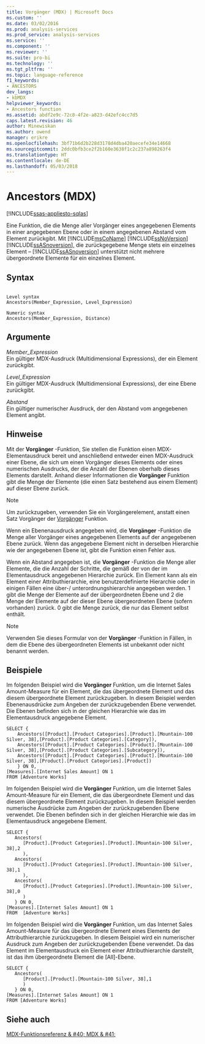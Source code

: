 ```yaml
---
title: Vorgänger (MDX) | Microsoft Docs
ms.custom: ''
ms.date: 03/02/2016
ms.prod: analysis-services
ms.prod_service: analysis-services
ms.service: ''
ms.component: ''
ms.reviewer: ''
ms.suite: pro-bi
ms.technology: ''
ms.tgt_pltfrm: ''
ms.topic: language-reference
f1_keywords:
- ANCESTORS
dev_langs:
- kbMDX
helpviewer_keywords:
- Ancestors function
ms.assetid: abdf2e9c-72c8-4f2e-a823-d42efc4cc7d5
caps.latest.revision: 46
author: Minewiskan
ms.author: owend
manager: erikre
ms.openlocfilehash: 3bf71b6d2b228d3178d4dba420aecefe34e14668
ms.sourcegitcommit: 2ddc0bfb3ce2f2b160e3638f1c2c237a898263f4
ms.translationtype: HT
ms.contentlocale: de-DE
ms.lasthandoff: 05/03/2018
---
```

# <a name="ancestors-mdx"></a>Ancestors (MDX)
[!INCLUDE[ssas-appliesto-sqlas](../includes/ssas-appliesto-sqlas.md)]

  Eine Funktion, die die Menge aller Vorgänger eines angegebenen Elements in einer angegebenen Ebene oder in einem angegebenen Abstand vom Element zurückgibt. Mit [!INCLUDE[msCoName](../includes/msconame-md.md)] [!INCLUDE[ssNoVersion](../includes/ssnoversion-md.md)] [!INCLUDE[ssASnoversion](../includes/ssasnoversion-md.md)], die zurückgegebene Menge stets ein einzelnes Element – [!INCLUDE[ssASnoversion](../includes/ssasnoversion-md.md)] unterstützt nicht mehrere übergeordnete Elemente für ein einzelnes Element.  
  
## <a name="syntax"></a>Syntax  
  
```  
  
Level syntax  
Ancestors(Member_Expression, Level_Expression)  
  
Numeric syntax  
Ancestors(Member_Expression, Distance)  
```  
  
## <a name="arguments"></a>Argumente  
 *Member_Expression*  
 Ein gültiger MDX-Ausdruck (Multidimensional Expressions), der ein Element zurückgibt.  
  
 *Level_Expression*  
 Ein gültiger MDX-Ausdruck (Multidimensional Expressions), der eine Ebene zurückgibt.  
  
 *Abstand*  
 Ein gültiger numerischer Ausdruck, der den Abstand vom angegebenen Element angibt.  
  
## <a name="remarks"></a>Hinweise  
 Mit der **Vorgänger** -Funktion, Sie stellen die Funktion einen MDX-Elementausdruck bereit und anschließend entweder einen MDX-Ausdruck einer Ebene, die sich um einen Vorgänger dieses Elements oder eines numerischen Ausdrucks, der die Anzahl der Ebenen oberhalb dieses Elements darstellt. Anhand dieser Informationen die **Vorgänger** Funktion gibt die Menge der Elemente (die einen Satz bestehend aus einem Element) auf dieser Ebene zurück.  
  
> [!NOTE]  
>  Um zurückzugeben, verwenden Sie ein Vorgängerelement, anstatt einen Satz Vorgänger der [Vorgänger](../mdx/ancestor-mdx.md) Funktion.  
  
 Wenn ein Ebenenausdruck angegeben wird, die **Vorgänger** -Funktion die Menge aller Vorgänger eines angegebenen Elements auf der angegebenen Ebene zurück. Wenn das angegebene Element nicht in derselben Hierarchie wie der angegebenen Ebene ist, gibt die Funktion einen Fehler aus.  
  
 Wenn ein Abstand angegeben ist, die **Vorgänger** -Funktion die Menge aller Elemente, die die Anzahl der Schritte, die gemäß der von der im Elementausdruck angegebenen Hierarchie zurück. Ein Element kann als ein Element einer Attributhierarchie, eine benutzerdefinierte Hierarchie oder in einigen Fällen eine über-/ unterordnungshierarchie angegeben werden. 1 gibt die Menge der Elemente auf der übergeordneten Ebene und 2 die Menge der Elemente auf der dieser Ebene übergeordneten Ebene (sofern vorhanden) zurück. 0 gibt die Menge zurück, die nur das Element selbst enthält.  
  
> [!NOTE]  
>  Verwenden Sie dieses Formular von der **Vorgänger** -Funktion in Fällen, in dem die Ebene des übergeordneten Elements ist unbekannt oder nicht benannt werden.  
  
## <a name="examples"></a>Beispiele  
 Im folgenden Beispiel wird die **Vorgänger** Funktion, um die Internet Sales Amount-Measure für ein Element, die das übergeordnete Element und das diesem übergeordnete Element zurückzugeben. In diesem Beispiel werden Ebenenausdrücke zum Angeben der zurückzugebenden Ebene verwendet. Die Ebenen befinden sich in der gleichen Hierarchie wie das im Elementausdruck angegebene Element.  
  
```  
SELECT {  
    Ancestors([Product].[Product Categories].[Product].[Mountain-100 Silver, 38],[Product].[Product Categories].[Category]),  
    Ancestors([Product].[Product Categories].[Product].[Mountain-100 Silver, 38],[Product].[Product Categories].[Subcategory]),  
    Ancestors([Product].[Product Categories].[Product].[Mountain-100 Silver, 38],[Product].[Product Categories].[Product])  
    } ON 0,  
[Measures].[Internet Sales Amount] ON 1  
FROM [Adventure Works]  
```  
  
 Im folgenden Beispiel wird die **Vorgänger** Funktion, um die Internet Sales Amount-Measure für ein Element, die das übergeordnete Element und das diesem übergeordnete Element zurückzugeben. In diesem Beispiel werden numerische Ausdrücke zum Angeben der zurückzugebenden Ebene verwendet. Die Ebenen befinden sich in der gleichen Hierarchie wie das im Elementausdruck angegebene Element.  
  
```  
SELECT {  
   Ancestors(  
      [Product].[Product Categories].[Product].[Mountain-100 Silver, 38],2  
      ),  
   Ancestors(  
      [Product].[Product Categories].[Product].[Mountain-100 Silver, 38],1  
      ),  
   Ancestors(  
      [Product].[Product Categories].[Product].[Mountain-100 Silver, 38],0  
      )  
   } ON 0,  
[Measures].[Internet Sales Amount] ON 1  
FROM  [Adventure Works]  
```  
  
 Im folgenden Beispiel wird die **Vorgänger** Funktion, um das Internet Sales Amount-Measure für das übergeordnete Element eines Elements der Attributhierarchie zurückzugeben. In diesem Beispiel wird ein numerischer Ausdruck zum Angeben der zurückzugebenden Ebene verwendet. Da das Element im Elementausdruck ein Element einer Attributhierarchie darstellt, ist das ihm übergeordnete Element die [All]-Ebene.  
  
```  
SELECT {  
   Ancestors(  
      [Product].[Product].[Mountain-100 Silver, 38],1  
      )  
   } ON 0,  
[Measures].[Internet Sales Amount] ON 1  
FROM [Adventure Works]  
```  
  
## <a name="see-also"></a>Siehe auch  
 [MDX-Funktionsreferenz & #40; MDX & #41;](../mdx/mdx-function-reference-mdx.md)  
  
  
